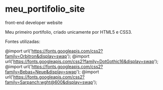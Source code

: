 # meu_portifolio_site
front-end developer website

Meu primeiro portifolio, criado unicamente por HTML5 e CSS3.

Fontes utilizadas:

@import url('https://fonts.googleapis.com/css2?family=Orbitron&display=swap');
@import url('https://fonts.googleapis.com/css2?family=DotGothic16&display=swap');
@import url('https://fonts.googleapis.com/css2?family=Bebas+Neue&display=swap');
@import url('https://fonts.googleapis.com/css2?family=Sarpanch:wght@600&display=swap');


